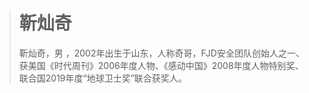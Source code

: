 > # 靳灿奇
>
> 靳灿奇，男 ，2002年出生于山东，人称奇哥，FJD安全团队创始人之一、获美国《时代周刊》2006年度人物、《感动中国》2008年度人物特别奖、联合国2019年度“地球卫士奖”联合获奖人。